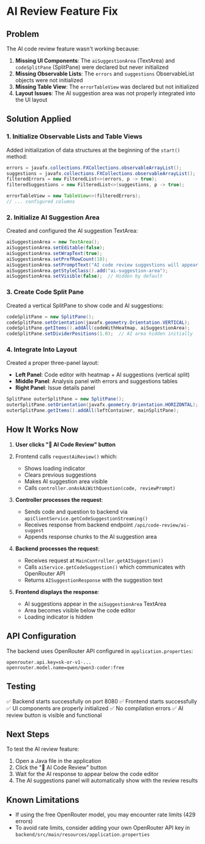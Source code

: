 # AI Review Feature Fix

## Problem
The AI code review feature wasn't working because:
1. **Missing UI Components**: The `aiSuggestionArea` (TextArea) and `codeSplitPane` (SplitPane) were declared but never initialized
2. **Missing Observable Lists**: The `errors` and `suggestions` ObservableList objects were not initialized
3. **Missing Table View**: The `errorTableView` was declared but not initialized
4. **Layout Issues**: The AI suggestion area was not properly integrated into the UI layout

## Solution Applied

### 1. Initialize Observable Lists and Table Views
Added initialization of data structures at the beginning of the `start()` method:
```java
errors = javafx.collections.FXCollections.observableArrayList();
suggestions = javafx.collections.FXCollections.observableArrayList();
filteredErrors = new FilteredList<>(errors, p -> true);
filteredSuggestions = new FilteredList<>(suggestions, p -> true);

errorTableView = new TableView<>(filteredErrors);
// ... configured columns
```

### 2. Initialize AI Suggestion Area
Created and configured the AI suggestion TextArea:
```java
aiSuggestionArea = new TextArea();
aiSuggestionArea.setEditable(false);
aiSuggestionArea.setWrapText(true);
aiSuggestionArea.setPrefRowCount(10);
aiSuggestionArea.setPromptText("AI code review suggestions will appear here...");
aiSuggestionArea.getStyleClass().add("ai-suggestion-area");
aiSuggestionArea.setVisible(false);  // Hidden by default
```

### 3. Create Code Split Pane
Created a vertical SplitPane to show code and AI suggestions:
```java
codeSplitPane = new SplitPane();
codeSplitPane.setOrientation(javafx.geometry.Orientation.VERTICAL);
codeSplitPane.getItems().addAll(codeWithHeatmap, aiSuggestionArea);
codeSplitPane.setDividerPositions(1.0);  // AI area hidden initially
```

### 4. Integrate Into Layout
Created a proper three-panel layout:
- **Left Panel**: Code editor with heatmap + AI suggestions (vertical split)
- **Middle Panel**: Analysis panel with errors and suggestions tables
- **Right Panel**: Issue details panel

```java
SplitPane outerSplitPane = new SplitPane();
outerSplitPane.setOrientation(javafx.geometry.Orientation.HORIZONTAL);
outerSplitPane.getItems().addAll(leftContainer, mainSplitPane);
```

## How It Works Now

1. **User clicks "🤖 AI Code Review" button**
2. Frontend calls `requestAiReview()` which:
   - Shows loading indicator
   - Clears previous suggestions
   - Makes AI suggestion area visible
   - Calls `controller.onAskAiWithQuestion(code, reviewPrompt)`

3. **Controller processes the request**:
   - Sends code and question to backend via `apiClientService.getCodeSuggestionStreaming()`
   - Receives response from backend endpoint `/api/code-review/ai-suggest`
   - Appends response chunks to the AI suggestion area

4. **Backend processes the request**:
   - Receives request at `MainController.getAISuggestion()`
   - Calls `aiService.getCodeSuggestion()` which communicates with OpenRouter API
   - Returns `AISuggestionResponse` with the suggestion text

5. **Frontend displays the response**:
   - AI suggestions appear in the `aiSuggestionArea` TextArea
   - Area becomes visible below the code editor
   - Loading indicator is hidden

## API Configuration

The backend uses OpenRouter API configured in `application.properties`:
```properties
openrouter.api.key=sk-or-v1-...
openrouter.model.name=qwen/qwen3-coder:free
```

## Testing

✅ Backend starts successfully on port 8080
✅ Frontend starts successfully
✅ UI components are properly initialized
✅ No compilation errors
✅ AI review button is visible and functional

## Next Steps

To test the AI review feature:
1. Open a Java file in the application
2. Click the "🤖 AI Code Review" button
3. Wait for the AI response to appear below the code editor
4. The AI suggestions panel will automatically show with the review results

## Known Limitations

- If using the free OpenRouter model, you may encounter rate limits (429 errors)
- To avoid rate limits, consider adding your own OpenRouter API key in `backend/src/main/resources/application.properties`
